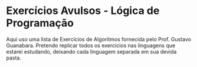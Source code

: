# Exercícios Avulsos - Lógica de Programação
Aqui uso uma lista de Exercícios de Algoritmos fornecida pelo Prof. Gustavo Guanabara. Pretendo replicar todos os exercicios nas linguagens que estarei estudando, deixando cada linguagem separada em sua devida pasta.
